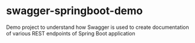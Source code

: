 # swagger-springboot-demo
Demo project to understand how Swagger is used to create documentation of various REST endpoints of Spring Boot application
